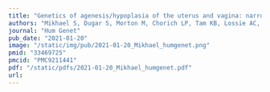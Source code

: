 ```yaml
---
title: "Genetics of agenesis/hypoplasia of the uterus and vagina: narrowing down the number of candidate genes for Mayer-Rokitansky-Küster-Hauser Syndrome"
authors: "Mikhael S, Dugar S, Morton M, Chorich LP, Tam KB, Lossie AC, Kim HG, Knight J, Taylor HS, **Mukherjee S**, **Capra JA**, Phillips JA 3rd, Friez M, Layman LC."
journal: "Hum Genet"
pub_date: "2021-01-20"
image: "/static/img/pub/2021-01-20_Mikhael_humgenet.png"
pmid: "33469725"
pmcid: "PMC9211441"
pdf: "/static/pdfs/2021-01-20_Mikhael_humgenet.pdf"
url: 
---
```

